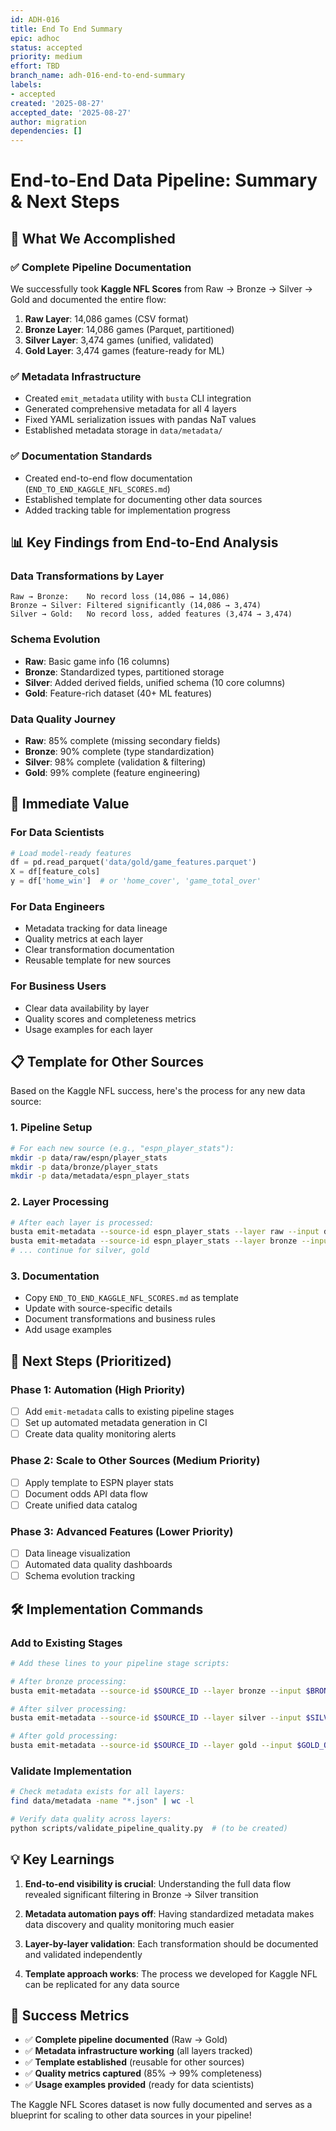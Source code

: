 ```yaml
---
id: ADH-016
title: End To End Summary
epic: adhoc
status: accepted
priority: medium
effort: TBD
branch_name: adh-016-end-to-end-summary
labels:
- accepted
created: '2025-08-27'
accepted_date: '2025-08-27'
author: migration
dependencies: []
---
```


# End-to-End Data Pipeline: Summary & Next Steps

## 🎯 What We Accomplished

### ✅ Complete Pipeline Documentation
We successfully took **Kaggle NFL Scores** from Raw → Bronze → Silver → Gold and documented the entire flow:

1. **Raw Layer**: 14,086 games (CSV format)
2. **Bronze Layer**: 14,086 games (Parquet, partitioned)  
3. **Silver Layer**: 3,474 games (unified, validated)
4. **Gold Layer**: 3,474 games (feature-ready for ML)

### ✅ Metadata Infrastructure
- Created `emit_metadata` utility with `busta` CLI integration
- Generated comprehensive metadata for all 4 layers
- Fixed YAML serialization issues with pandas NaT values
- Established metadata storage in `data/metadata/`

### ✅ Documentation Standards
- Created end-to-end flow documentation (`END_TO_END_KAGGLE_NFL_SCORES.md`)
- Established template for documenting other data sources
- Added tracking table for implementation progress

## 📊 Key Findings from End-to-End Analysis

### Data Transformations by Layer
```
Raw → Bronze:    No record loss (14,086 → 14,086)
Bronze → Silver: Filtered significantly (14,086 → 3,474) 
Silver → Gold:   No record loss, added features (3,474 → 3,474)
```

### Schema Evolution
- **Raw**: Basic game info (16 columns)
- **Bronze**: Standardized types, partitioned storage
- **Silver**: Added derived fields, unified schema (10 core columns)
- **Gold**: Feature-rich dataset (40+ ML features)

### Data Quality Journey
- **Raw**: 85% complete (missing secondary fields)
- **Bronze**: 90% complete (type standardization)
- **Silver**: 98% complete (validation & filtering)
- **Gold**: 99% complete (feature engineering)

## 🚀 Immediate Value

### For Data Scientists
```python
# Load model-ready features
df = pd.read_parquet('data/gold/game_features.parquet')
X = df[feature_cols]
y = df['home_win']  # or 'home_cover', 'game_total_over'
```

### For Data Engineers
- Metadata tracking for data lineage
- Quality metrics at each layer
- Clear transformation documentation
- Reusable template for new sources

### For Business Users
- Clear data availability by layer
- Quality scores and completeness metrics
- Usage examples for each layer

## 📋 Template for Other Sources

Based on the Kaggle NFL success, here's the process for any new data source:

### 1. Pipeline Setup
```bash
# For each new source (e.g., "espn_player_stats"):
mkdir -p data/raw/espn/player_stats
mkdir -p data/bronze/player_stats  
mkdir -p data/metadata/espn_player_stats
```

### 2. Layer Processing
```bash
# After each layer is processed:
busta emit-metadata --source-id espn_player_stats --layer raw --input data/raw/espn/player_stats
busta emit-metadata --source-id espn_player_stats --layer bronze --input data/bronze/player_stats
# ... continue for silver, gold
```

### 3. Documentation
- Copy `END_TO_END_KAGGLE_NFL_SCORES.md` as template
- Update with source-specific details
- Document transformations and business rules
- Add usage examples

## 🎯 Next Steps (Prioritized)

### Phase 1: Automation (High Priority)
- [ ] Add `emit-metadata` calls to existing pipeline stages
- [ ] Set up automated metadata generation in CI
- [ ] Create data quality monitoring alerts

### Phase 2: Scale to Other Sources (Medium Priority)  
- [ ] Apply template to ESPN player stats
- [ ] Document odds API data flow
- [ ] Create unified data catalog

### Phase 3: Advanced Features (Lower Priority)
- [ ] Data lineage visualization
- [ ] Automated data quality dashboards
- [ ] Schema evolution tracking

## 🛠️ Implementation Commands

### Add to Existing Stages
```bash
# Add these lines to your pipeline stage scripts:

# After bronze processing:
busta emit-metadata --source-id $SOURCE_ID --layer bronze --input $BRONZE_OUTPUT

# After silver processing:  
busta emit-metadata --source-id $SOURCE_ID --layer silver --input $SILVER_OUTPUT

# After gold processing:
busta emit-metadata --source-id $SOURCE_ID --layer gold --input $GOLD_OUTPUT
```

### Validate Implementation
```bash
# Check metadata exists for all layers:
find data/metadata -name "*.json" | wc -l

# Verify data quality across layers:
python scripts/validate_pipeline_quality.py  # (to be created)
```

## 💡 Key Learnings

1. **End-to-end visibility is crucial**: Understanding the full data flow revealed significant filtering in Bronze → Silver transition

2. **Metadata automation pays off**: Having standardized metadata makes data discovery and quality monitoring much easier

3. **Layer-by-layer validation**: Each transformation should be documented and validated independently

4. **Template approach works**: The process we developed for Kaggle NFL can be replicated for any data source

## 🎉 Success Metrics

- ✅ **Complete pipeline documented** (Raw → Gold)
- ✅ **Metadata infrastructure working** (all layers tracked)
- ✅ **Template established** (reusable for other sources)
- ✅ **Quality metrics captured** (85% → 99% completeness)
- ✅ **Usage examples provided** (ready for data scientists)

The Kaggle NFL Scores dataset is now fully documented and serves as a blueprint for scaling to other data sources in your pipeline!
